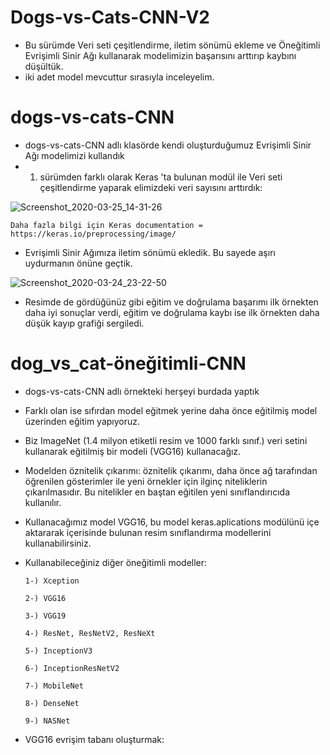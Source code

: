 # Dogs-vs-Cats-CNN-V2 

* Bu sürümde Veri seti çeşitlendirme, iletim sönümü ekleme ve Öneğitimli Evrişimli Sinir Ağı kullanarak modelimizin başarısını arttırıp kaybını düşültük.
* iki adet model mevcuttur sırasıyla inceleyelim.

# dogs-vs-cats-CNN

* dogs-vs-cats-CNN adlı klasörde kendi oluşturduğumuz Evrişimli Sinir Ağı modelimizi kullandık
* 1. sürümden farklı olarak Keras 'ta bulunan modül ile Veri seti çeşitlendirme yaparak elimizdeki veri sayısını arttırdık:

![Screenshot_2020-03-25_14-31-26](https://user-images.githubusercontent.com/54184905/77532193-6f0cf200-6ea5-11ea-982d-6b11dfc01c6a.png)

    Daha fazla bilgi için Keras documentation = https://keras.io/preprocessing/image/

* Evrişimli Sinir Ağımıza iletim sönümü ekledik. Bu sayede aşırı uydurmanın önüne geçtik.

![Screenshot_2020-03-24_23-22-50](https://user-images.githubusercontent.com/54184905/77530444-67981980-6ea2-11ea-8a8f-03ee1c470e04.png)

* Resimde de gördüğünüz gibi eğitim ve doğrulama başarımı ilk örnekten daha iyi sonuçlar verdi, eğitim ve doğrulama kaybı ise ilk örnekten daha düşük kayıp grafiği sergiledi.

# dog_vs_cat-öneğitimli-CNN

* dogs-vs-cats-CNN adlı örnekteki herşeyi burdada yaptık
* Farklı olan ise sıfırdan model eğitmek yerine daha önce eğitilmiş model üzerinden eğitim yapıyoruz.
* Biz ImageNet (1.4 milyon etiketli resim ve 1000 farklı sınıf.) veri setini kullanarak eğitilmiş bir modeli (VGG16) kullanacağız.
* Modelden öznitelik çıkarımı: öznitelik çıkarımı, daha önce ağ tarafından öğrenilen gösterimler ile yeni örnekler için ilginç niteliklerin çıkarılmasıdır. Bu nitelikler en baştan eğitilen yeni sınıflandırıcıda kullanılır.
* Kullanacağımız model VGG16, bu model keras.aplications modülünü içe aktararak içerisinde bulunan resim sınıflandırma modellerini kullanabilirsiniz.
* Kullanabileceğiniz diğer öneğitimli modeller:
 
      1-) Xception
 
      2-) VGG16
 
      3-) VGG19
 
      4-) ResNet, ResNetV2, ResNeXt
 
      5-) InceptionV3
 
      6-) InceptionResNetV2

      7-) MobileNet
 
      8-) DenseNet
 
      9-) NASNet
 
* VGG16 evrişim tabanı oluşturmak:




